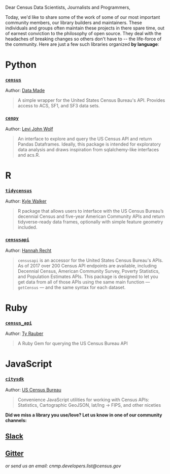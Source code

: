 Dear Census Data Scientists, Journalists and Programmers,

Today, we'd like to share some of the work of some of our most important community members, our library builders and maintainers. These individuals and groups often maintain these projects in there spare time, out of earnest conviction to the philosophy of open source. They deal with the headaches of breaking changes so others don't have to -- the life-force of the community. Here are just a few such libraries organized **by language**:

# Python

### [`census`](https://github.com/datamade/census)
Author: [Data Made](https://datamade.us/)
> A simple wrapper for the United States Census Bureau's API. Provides access to ACS, SF1, and SF3 data sets.

###  [`cenpy`](https://github.com/ljwolf/cenpy)
Author: [Levi John Wolf](http://ljwolf.org)
> An interface to explore and query the US Census API and return Pandas Dataframes. Ideally, this package is intended for exploratory data analysis and draws inspiration from sqlalchemy-like interfaces and acs.R.


# R
### [`tidycensus`](https://github.com/walkerke/tidycensus)
Author: [Kyle Walker](https://www.linkedin.com/in/walkerke/)
> R package that allows users to interface with the US Census Bureau’s decennial Census and five-year American Community APIs and return tidyverse-ready data frames, optionally with simple feature geometry included. 

### [`censusapi`](https://github.com/hrecht/censusapi)
Author: [Hannah Recht](https://hrecht.github.io/)
> `censusapi` is an accessor for the United States Census Bureau's APIs. As of 2017 over 200 Census API endpoints are available, including Decennial Census, American Community Survey, Poverty Statistics, and Population Estimates APIs. This package is designed to let you get data from all of those APIs using the same main function — `getCensus` — and the same syntax for each dataset.

# Ruby
### [`census_api`](https://github.com/tyrauber/census_api)
Author: [Ty Rauber](https://www.linkedin.com/in/ty-rauber-69822b5/)
> A Ruby Gem for querying the US Census Bureau API

# JavaScript
### [`citysdk`](https://github.com/uscensusbureau/citysdk)
Author: [US Census Bureau](https://www.census.gov/developers)
> Convenience JavaScript utilities for working with Census APIs: Statistics, Cartographic GeoJSON, lat/lng -> FIPS, and other niceties



**Did we miss a library you use/love? Let us know in one of our community channels:**
## [Slack](https://join.slack.com/t/uscensusbureau/shared_invite/enQtMjQ3NzUyNTM3NDU3LTZmNGI1MmQzY2Y2ZTU1ODJhNDQwMmY2YmZiNmFkNzg4YmJkYmQzZjQyNDhkNDYxN2JhYjkxZDEwMGI2OGU5NzQ)
## [Gitter](https://gitter.im/uscensusbureau/home)
_or send us an email: cnmp.developers.list@census.gov_
<!--stackedit_data:
eyJoaXN0b3J5IjpbMTc3NDkwOTQ0OV19
-->